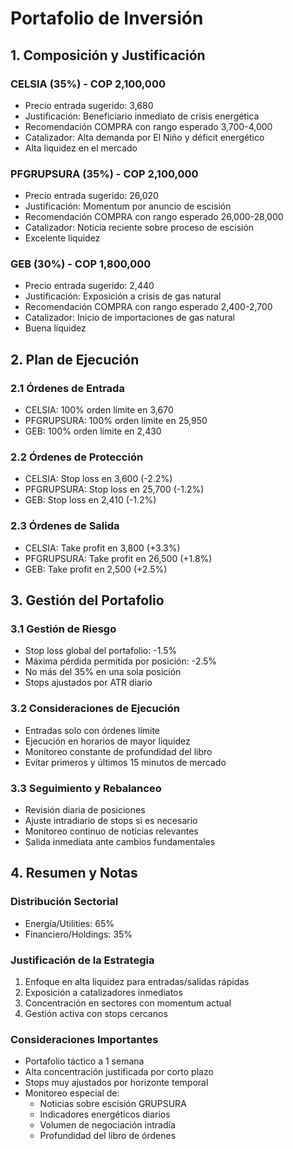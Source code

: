 # Portafolio de Inversión

## 1. Composición y Justificación

### CELSIA (35%) - COP 2,100,000

- Precio entrada sugerido: 3,680
- Justificación: Beneficiario inmediato de crisis energética
- Recomendación COMPRA con rango esperado 3,700-4,000
- Catalizador: Alta demanda por El Niño y déficit energético
- Alta liquidez en el mercado

### PFGRUPSURA (35%) - COP 2,100,000

- Precio entrada sugerido: 26,020
- Justificación: Momentum por anuncio de escisión
- Recomendación COMPRA con rango esperado 26,000-28,000
- Catalizador: Noticia reciente sobre proceso de escisión
- Excelente liquidez

### GEB (30%) - COP 1,800,000

- Precio entrada sugerido: 2,440
- Justificación: Exposición a crisis de gas natural
- Recomendación COMPRA con rango esperado 2,400-2,700
- Catalizador: Inicio de importaciones de gas natural
- Buena liquidez

## 2. Plan de Ejecución

### 2.1 Órdenes de Entrada

- CELSIA: 100% orden límite en 3,670
- PFGRUPSURA: 100% orden límite en 25,950
- GEB: 100% orden límite en 2,430

### 2.2 Órdenes de Protección

- CELSIA: Stop loss en 3,600 (-2.2%)
- PFGRUPSURA: Stop loss en 25,700 (-1.2%)
- GEB: Stop loss en 2,410 (-1.2%)

### 2.3 Órdenes de Salida

- CELSIA: Take profit en 3,800 (+3.3%)
- PFGRUPSURA: Take profit en 26,500 (+1.8%)
- GEB: Take profit en 2,500 (+2.5%)

## 3. Gestión del Portafolio

### 3.1 Gestión de Riesgo

- Stop loss global del portafolio: -1.5%
- Máxima pérdida permitida por posición: -2.5%
- No más del 35% en una sola posición
- Stops ajustados por ATR diario

### 3.2 Consideraciones de Ejecución

- Entradas solo con órdenes límite
- Ejecución en horarios de mayor liquidez
- Monitoreo constante de profundidad del libro
- Evitar primeros y últimos 15 minutos de mercado

### 3.3 Seguimiento y Rebalanceo

- Revisión diaria de posiciones
- Ajuste intradiario de stops si es necesario
- Monitoreo continuo de noticias relevantes
- Salida inmediata ante cambios fundamentales

## 4. Resumen y Notas

### Distribución Sectorial

- Energía/Utilities: 65%
- Financiero/Holdings: 35%

### Justificación de la Estrategia

1. Enfoque en alta liquidez para entradas/salidas rápidas
2. Exposición a catalizadores inmediatos
3. Concentración en sectores con momentum actual
4. Gestión activa con stops cercanos

### Consideraciones Importantes

- Portafolio táctico a 1 semana
- Alta concentración justificada por corto plazo
- Stops muy ajustados por horizonte temporal
- Monitoreo especial de:
  - Noticias sobre escisión GRUPSURA
  - Indicadores energéticos diarios
  - Volumen de negociación intradía
  - Profundidad del libro de órdenes
